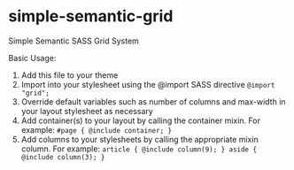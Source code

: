 simple-semantic-grid
====================

Simple Semantic SASS Grid System

Basic Usage:

1. Add this file to your theme
2. Import into your stylesheet using the @import SASS directive
  `@import "grid";`
3. Override default variables such as number of columns and max-width in your layout stylesheet as necessary
4. Add container(s) to your layout by calling the container mixin. For example:
  `#page {
    @include container;
  }`
4. Add columns to your stylesheets by calling the appropriate mixin column. For example:
  `article {
    @include column(9);
  }
  aside {
    @include column(3);
  }`
